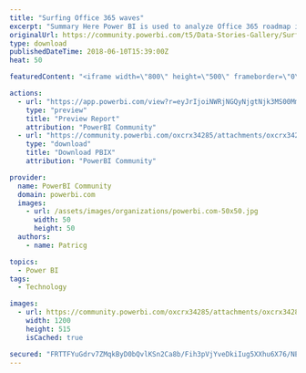 ```yaml
---
title: "Surfing Office 365 waves"
excerpt: "Summary Here Power BI is used to analyze Office 365 roadmap items. What can be a better approach to use an Office 365 tool to analyze Office 365 next"
originalUrl: https://community.powerbi.com/t5/Data-Stories-Gallery/Surfing-Office-365-waves/m-p/436415
type: download
publishedDateTime: 2018-06-10T15:39:00Z
heat: 50

featuredContent: "<iframe width=\"800\" height=\"500\" frameborder=\"0\" src=\"https://app.powerbi.com/view?r=eyJrIjoiNWRjNGQyNjgtNjk3MS00MmZiLTgwMjItZDBmZmM4NmY4YzYwIiwidCI6IjRiOThiZmM2LTUwNTItNDVmMC1iYjlhLTEzZTkyMjhkNGNmMSIsImMiOjh9\"></iframe>"

actions:
  - url: "https://app.powerbi.com/view?r=eyJrIjoiNWRjNGQyNjgtNjk3MS00MmZiLTgwMjItZDBmZmM4NmY4YzYwIiwidCI6IjRiOThiZmM2LTUwNTItNDVmMC1iYjlhLTEzZTkyMjhkNGNmMSIsImMiOjh9"
    type: "preview"
    title: "Preview Report"
    attribution: "PowerBI Community"
  - url: "https://community.powerbi.com/oxcrx34285/attachments/oxcrx34285/DataStoriesGallery/1980/2/PBI%20O365%20roadmap%20V2%202018-06-10.pbix"
    type: "download"
    title: "Download PBIX"
    attribution: "PowerBI Community"

provider:
  name: PowerBI Community
  domain: powerbi.com
  images:
    - url: /assets/images/organizations/powerbi.com-50x50.jpg
      width: 50
      height: 50
  authors:
    - name: Patricg

topics:
  - Power BI
tags:
  - Technology

images:
  - url: https://community.powerbi.com/oxcrx34285/attachments/oxcrx34285/DataStoriesGallery/1980/1/retro-surfer-sunset-vector-id533957445.jpg
    width: 1200
    height: 515
    isCached: true

secured: "FRTTFYuGdrv7ZMqkByD0bQvlKSn2Ca8b/Fih3pVjYveDkiIug5XXhu6X76/NE856HeD96Nq0r9IfGH5OZAzOv81FwTzEi2hsabwW0cjebobhx12YvgTL6QUEuORQ0IgYGqd5ys3YeGzUEZcQ1+SJi9QB7Hd1EnZwTcPyVc0YRILvr20J0zdyIcAmcYQoCXY8wd+hs8Zhd6UJA1aGmxclka5Jwsi4pVP/sFGccUK/asyqGBLvBS81Wx4OsmcTzsQrEFJbiOSMfEkJpyzoKTCsqjo7R+tcgb4BlpYzk4QxEKMpvYcmVKUvwBKP79QLer+sfAlfybNUvOxxO70xms5W+2Cf3ToEpfVjd9LHu0xJWmvOyCzJAT/9GKobdvLP5Y/6Ylj3mn4RGEnB+JIYdej6tw==;oBVSXnee8BIxHG7t1IcEog=="
---
```



